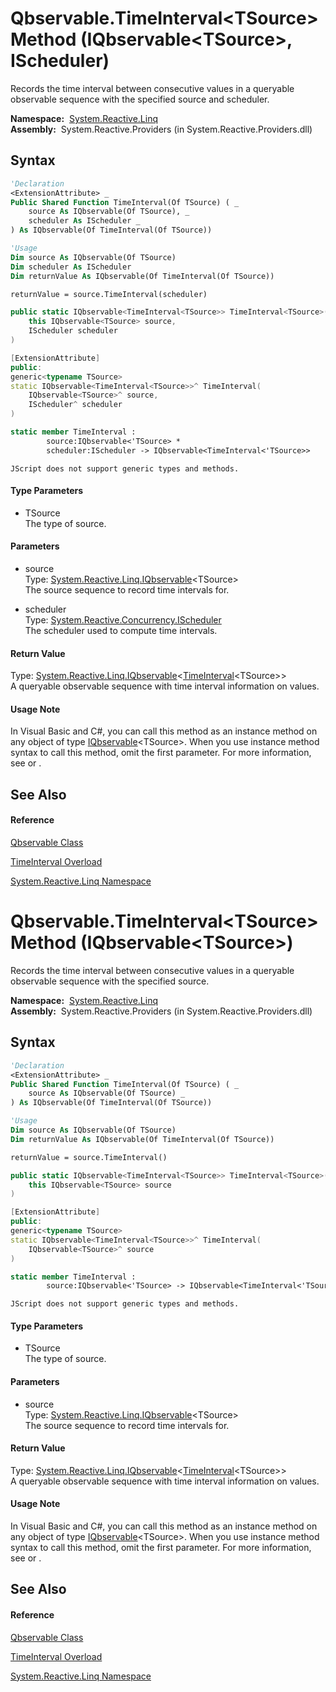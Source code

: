 # Qbservable.TimeInterval\<TSource\> Method (IQbservable\<TSource\>, IScheduler)

Records the time interval between consecutive values in a queryable observable sequence with the specified source and scheduler.

**Namespace:**  [System.Reactive.Linq](System.Reactive.Linq\System.Reactive.Linq.md)  
**Assembly:**  System.Reactive.Providers (in System.Reactive.Providers.dll)

## Syntax

```vb
'Declaration
<ExtensionAttribute> _
Public Shared Function TimeInterval(Of TSource) ( _
    source As IQbservable(Of TSource), _
    scheduler As IScheduler _
) As IQbservable(Of TimeInterval(Of TSource))
```

```vb
'Usage
Dim source As IQbservable(Of TSource)
Dim scheduler As IScheduler
Dim returnValue As IQbservable(Of TimeInterval(Of TSource))

returnValue = source.TimeInterval(scheduler)
```

```csharp
public static IQbservable<TimeInterval<TSource>> TimeInterval<TSource>(
    this IQbservable<TSource> source,
    IScheduler scheduler
)
```

```c++
[ExtensionAttribute]
public:
generic<typename TSource>
static IQbservable<TimeInterval<TSource>>^ TimeInterval(
    IQbservable<TSource>^ source, 
    IScheduler^ scheduler
)
```

```fsharp
static member TimeInterval : 
        source:IQbservable<'TSource> * 
        scheduler:IScheduler -> IQbservable<TimeInterval<'TSource>> 
```

```jscript
JScript does not support generic types and methods.
```

#### Type Parameters

- TSource  
  The type of source.

#### Parameters

- source  
  Type: [System.Reactive.Linq.IQbservable](IQbservable\IQbservable(TSource).md)\<TSource\>  
  The source sequence to record time intervals for.

- scheduler  
  Type: [System.Reactive.Concurrency.IScheduler](IScheduler\IScheduler.md)  
  The scheduler used to compute time intervals.

#### Return Value

Type: [System.Reactive.Linq.IQbservable](IQbservable\IQbservable(TSource).md)\<[TimeInterval](TimeInterval\TimeInterval(T).md)\<TSource\>\>  
A queryable observable sequence with time interval information on values.

#### Usage Note

In Visual Basic and C\#, you can call this method as an instance method on any object of type [IQbservable](IQbservable\IQbservable(TSource).md)\<TSource\>. When you use instance method syntax to call this method, omit the first parameter. For more information, see [](https://msdn.microsoft.com/en-us/library/Bb384936) or [](https://msdn.microsoft.com/en-us/library/Bb383977).

## See Also

#### Reference

[Qbservable Class](Qbservable\Qbservable.md)

[TimeInterval Overload](TimeInterval\Qbservable.TimeInterval.md)

[System.Reactive.Linq Namespace](System.Reactive.Linq\System.Reactive.Linq.md)

# Qbservable.TimeInterval\<TSource\> Method (IQbservable\<TSource\>)

Records the time interval between consecutive values in a queryable observable sequence with the specified source.

**Namespace:**  [System.Reactive.Linq](System.Reactive.Linq\System.Reactive.Linq.md)  
**Assembly:**  System.Reactive.Providers (in System.Reactive.Providers.dll)

## Syntax

```vb
'Declaration
<ExtensionAttribute> _
Public Shared Function TimeInterval(Of TSource) ( _
    source As IQbservable(Of TSource) _
) As IQbservable(Of TimeInterval(Of TSource))
```

```vb
'Usage
Dim source As IQbservable(Of TSource)
Dim returnValue As IQbservable(Of TimeInterval(Of TSource))

returnValue = source.TimeInterval()
```

```csharp
public static IQbservable<TimeInterval<TSource>> TimeInterval<TSource>(
    this IQbservable<TSource> source
)
```

```c++
[ExtensionAttribute]
public:
generic<typename TSource>
static IQbservable<TimeInterval<TSource>>^ TimeInterval(
    IQbservable<TSource>^ source
)
```

```fsharp
static member TimeInterval : 
        source:IQbservable<'TSource> -> IQbservable<TimeInterval<'TSource>> 
```

```jscript
JScript does not support generic types and methods.
```

#### Type Parameters

- TSource  
  The type of source.

#### Parameters

- source  
  Type: [System.Reactive.Linq.IQbservable](IQbservable\IQbservable(TSource).md)\<TSource\>  
  The source sequence to record time intervals for.

#### Return Value

Type: [System.Reactive.Linq.IQbservable](IQbservable\IQbservable(TSource).md)\<[TimeInterval](TimeInterval\TimeInterval(T).md)\<TSource\>\>  
A queryable observable sequence with time interval information on values.

#### Usage Note

In Visual Basic and C\#, you can call this method as an instance method on any object of type [IQbservable](IQbservable\IQbservable(TSource).md)\<TSource\>. When you use instance method syntax to call this method, omit the first parameter. For more information, see [](https://msdn.microsoft.com/en-us/library/Bb384936) or [](https://msdn.microsoft.com/en-us/library/Bb383977).

## See Also

#### Reference

[Qbservable Class](Qbservable\Qbservable.md)

[TimeInterval Overload](TimeInterval\Qbservable.TimeInterval.md)

[System.Reactive.Linq Namespace](System.Reactive.Linq\System.Reactive.Linq.md)
